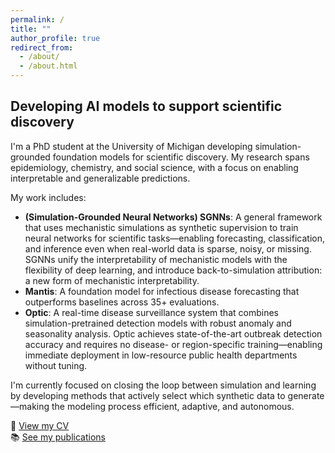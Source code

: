 ```yaml
---
permalink: /
title: ""
author_profile: true
redirect_from: 
  - /about/
  - /about.html
---
```


## Developing AI models to support scientific discovery

I'm a PhD student at the University of Michigan developing simulation-grounded foundation models for scientific discovery. My research spans epidemiology, chemistry, and social science, with a focus on enabling interpretable and generalizable predictions.

My work includes:
- **(Simulation-Grounded Neural Networks) SGNNs**: A general framework that uses mechanistic simulations as synthetic supervision to train neural networks for scientific tasks—enabling forecasting, classification, and inference even when real-world data is sparse, noisy, or missing. SGNNs unify the interpretability of mechanistic models with the flexibility of deep learning, and introduce back-to-simulation attribution: a new form of mechanistic interpretability.
- **Mantis**: A foundation model for infectious disease forecasting that outperforms baselines across 35+ evaluations.
- **Optic**: A real-time disease surveillance system that combines simulation-pretrained detection models with robust anomaly and seasonality analysis. Optic achieves state-of-the-art outbreak detection accuracy and requires no disease- or region-specific training—enabling immediate deployment in low-resource public health departments without tuning.

I'm currently focused on closing the loop between simulation and learning by developing methods that actively select which synthetic data to generate—making the modeling process efficient, adaptive, and autonomous.

📄 [View my CV](/cv/)  
📚 [See my publications](/publications/)
